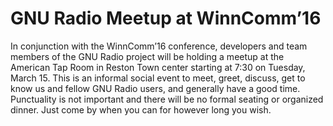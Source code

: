 
# GNU Radio Meetup at WinnComm&#8217;16

In conjunction with the WinnComm&#8217;16 conference, developers and team members of the GNU Radio project will be holding a meetup at the American Tap Room in Reston Town center starting at 7:30 on Tuesday, March 15. This is an informal social event to meet, greet, discuss, get to know us and fellow GNU Radio users, and generally have a good time. Punctuality is not important and there will be no formal seating or organized dinner. Just come by when you can for however long you wish.
